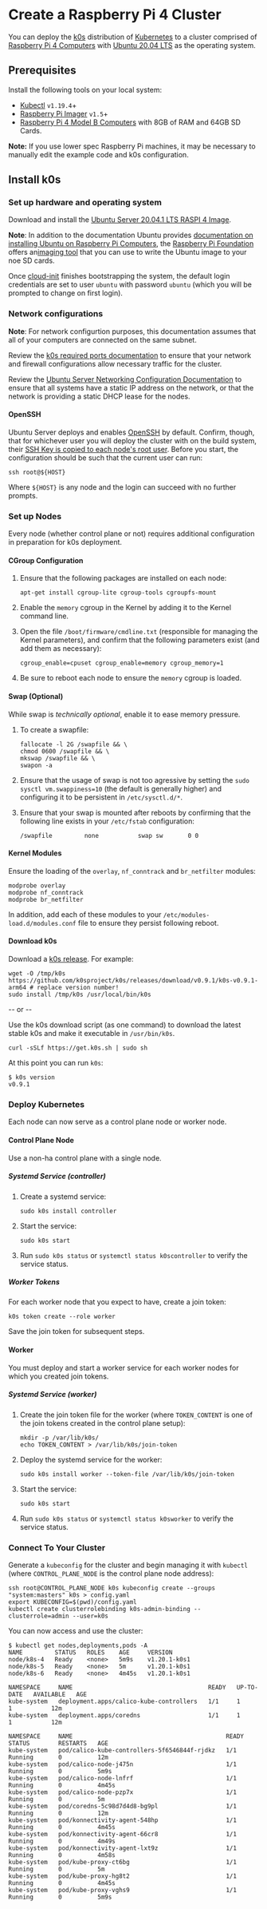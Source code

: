 # Create a Raspberry Pi 4 Cluster

You can deploy the [k0s](https://github.com/k0sproject/k0s) distribution of [Kubernetes](https://kubernetes.io) to a cluster comprised of [Raspberry Pi 4 Computers](https://www.raspberrypi.org/products/raspberry-pi-4-model-b/) with [Ubuntu 20.04 LTS](https://ubuntu.com) as the operating system.

## Prerequisites

Install the following tools on your local system:

* [Kubectl](https://kubernetes.io/docs/tasks/tools/install-kubectl/) `v1.19.4`+
* [Raspberry Pi Imager](https://github.com/raspberrypi/rpi-imager) `v1.5`+
* [Raspberry Pi 4 Model B Computers](https://www.raspberrypi.org/products/raspberry-pi-4-model-b/) with 8GB of RAM and 64GB SD Cards.

**Note:** If you use lower spec Raspberry Pi machines, it may be necessary to manually edit the example code and k0s configuration.

## Install k0s

### Set up hardware and operating system

Download and install the [Ubuntu Server 20.04.1 LTS RASPI 4 Image](https://ubuntu.com/download/raspberry-pi/thank-you?version=20.04.1&architecture=server-arm64+raspi).

**Note**: In addition to the documentation Ubuntu provides [documentation on installing Ubuntu on Raspberry Pi Computers](https://ubuntu.com/tutorials/how-to-install-ubuntu-on-your-raspberry-pi), the [Raspberry Pi Foundation](https://raspberrypi.org) offers an[imaging tool](https://www.raspberrypi.org/blog/raspberry-pi-imager-imaging-utility/) that you can use to write the Ubuntu image to your noe SD cards.

Once [cloud-init](https://cloud-init.io/) finishes bootstrapping the system, the default login credentials are set to user `ubuntu` with password `ubuntu` (which you will be prompted to change on first login).

### Network configurations

**Note**: For network configurtion purposes, this documentation assumes that all of your computers are connected on the same subnet.

Review the [k0s required ports documentation](https://github.com/k0sproject/k0s/blob/main/docs/networking.md#needed-open-ports--protocols) to ensure that your network and firewall configurations allow necessary traffic for the cluster.

Review the [Ubuntu Server Networking Configuration Documentation](https://ubuntu.com/server/docs/network-configuration) to ensure that all systems have a static IP address on the network, or that the network is providing a static DHCP lease for the nodes.

#### OpenSSH

Ubuntu Server deploys and enables [OpenSSH](https://www.openssh.com/) by default. Confirm, though, that for whichever user you will deploy the cluster with on the build system, their [SSH Key is copied to each node's root user](https://www.cyberciti.biz/faq/use-ssh-copy-id-with-an-openssh-server-listing-on-a-different-port/). Before you start, the configuration should be such that the current user can run:

```shell
ssh root@${HOST}
```

Where `${HOST}` is any node and the login can succeed with no further prompts.

### Set up Nodes

Every node (whether control plane or not) requires additional configuration in preparation for k0s deployment.

#### CGroup Configuration

1. Ensure that the following packages are installed on each node:

    ```shell
    apt-get install cgroup-lite cgroup-tools cgroupfs-mount
    ```

2. Enable the `memory` cgroup in the Kernel by adding it to the Kernel command line.

3. Open the file `/boot/firmware/cmdline.txt` (responsible for managing the Kernel parameters), and confirm that the following parameters exist (and add them as necessary):

    ```shell
    cgroup_enable=cpuset cgroup_enable=memory cgroup_memory=1
    ```

4. Be sure to reboot each node to ensure the `memory` cgroup is loaded.

#### Swap (Optional)

While swap is _technically optional_, enable it to ease memory pressure.

1. To create a swapfile:

    ```shell
    fallocate -l 2G /swapfile && \
    chmod 0600 /swapfile && \
    mkswap /swapfile && \
    swapon -a
    ```

2. Ensure that the usage of swap is not too agressive by setting the `sudo sysctl vm.swappiness=10` (the default is generally higher) and configuring it to be persistent in `/etc/sysctl.d/*`.

3. Ensure that your swap is mounted after reboots by confirming that the following line exists in your `/etc/fstab` configuration:

    ```shell
    /swapfile         none           swap sw       0 0
    ```

#### Kernel Modules

Ensure the loading of the `overlay`, `nf_conntrack` and `br_netfilter` modules:

```shell
modprobe overlay
modprobe nf_conntrack
modprobe br_netfilter
```

In addition, add each of these modules to your `/etc/modules-load.d/modules.conf` file to ensure they persist following reboot.

#### Download k0s

Download a [k0s release](https://github.com/k0sproject/k0s/releases/latest). For example:

```shell
wget -O /tmp/k0s https://github.com/k0sproject/k0s/releases/download/v0.9.1/k0s-v0.9.1-arm64 # replace version number!
sudo install /tmp/k0s /usr/local/bin/k0s
```

-- or --

Use the k0s download script (as one command) to download the latest stable
k0s and make it executable in `/usr/bin/k0s`.

```shell
curl -sSLf https://get.k0s.sh | sudo sh
```

At this point you can run `k0s`:

```shell
$ k0s version
v0.9.1
```

### Deploy Kubernetes

Each node can now serve as a control plane node or worker node.

#### Control Plane Node

Use a non-ha control plane with a single node.

##### Systemd Service (controller)

1. Create a systemd service:

    ```shell
    sudo k0s install controller
    ```

2. Start the service:

    ```shell
    sudo k0s start
    ```

3. Run `sudo k0s status` or `systemctl status k0scontroller` to verify the service status.

##### Worker Tokens

For each worker node that you expect to have, create a join token:

```shell
k0s token create --role worker
```

Save the join token for subsequent steps.

#### Worker

You must deploy and start a worker service for each worker nodes for which you created join tokens.

##### Systemd Service (worker)

1. Create the join token file for the worker (where `TOKEN_CONTENT` is one of the join tokens created in the control plane setup):

    ```shell
    mkdir -p /var/lib/k0s/
    echo TOKEN_CONTENT > /var/lib/k0s/join-token
    ```

2. Deploy the systemd service for the worker:

    ```shell
    sudo k0s install worker --token-file /var/lib/k0s/join-token
    ```

3. Start the service:

    ```shell
    sudo k0s start
    ```

4. Run `sudo k0s status` or `systemctl status k0sworker` to verify the service status.

### Connect To Your Cluster

Generate a `kubeconfig` for the cluster and begin managing it with `kubectl` (where `CONTROL_PLANE_NODE` is the control plane node address):

```shell
ssh root@CONTROL_PLANE_NODE k0s kubeconfig create --groups "system:masters" k0s > config.yaml
export KUBECONFIG=$(pwd)/config.yaml
kubectl create clusterrolebinding k0s-admin-binding --clusterrole=admin --user=k0s
```

You can now access and use the cluster:

```shell
$ kubectl get nodes,deployments,pods -A
NAME         STATUS   ROLES    AGE     VERSION
node/k8s-4   Ready    <none>   5m9s    v1.20.1-k0s1
node/k8s-5   Ready    <none>   5m      v1.20.1-k0s1
node/k8s-6   Ready    <none>   4m45s   v1.20.1-k0s1

NAMESPACE     NAME                                      READY   UP-TO-DATE   AVAILABLE   AGE
kube-system   deployment.apps/calico-kube-controllers   1/1     1            1           12m
kube-system   deployment.apps/coredns                   1/1     1            1           12m

NAMESPACE     NAME                                           READY   STATUS        RESTARTS   AGE
kube-system   pod/calico-kube-controllers-5f6546844f-rjdkz   1/1     Running       0          12m
kube-system   pod/calico-node-j475n                          1/1     Running       0          5m9s
kube-system   pod/calico-node-lnfrf                          1/1     Running       0          4m45s
kube-system   pod/calico-node-pzp7x                          1/1     Running       0          5m
kube-system   pod/coredns-5c98d7d4d8-bg9pl                   1/1     Running       0          12m
kube-system   pod/konnectivity-agent-548hp                   1/1     Running       0          4m45s
kube-system   pod/konnectivity-agent-66cr8                   1/1     Running       0          4m49s
kube-system   pod/konnectivity-agent-lxt9z                   1/1     Running       0          4m58s
kube-system   pod/kube-proxy-ct6bg                           1/1     Running       0          5m
kube-system   pod/kube-proxy-hg8t2                           1/1     Running       0          4m45s
kube-system   pod/kube-proxy-vghs9                           1/1     Running       0          5m9s
```
